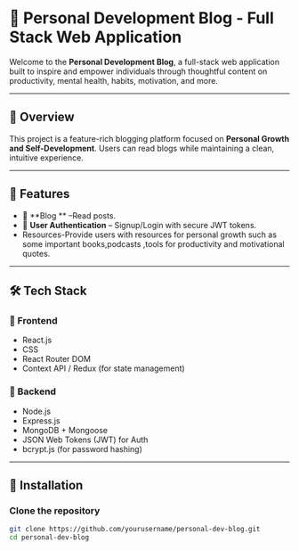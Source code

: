 # 🌱 Personal Development Blog - Full Stack Web Application

Welcome to the **Personal Development Blog**, a full-stack web application built to inspire and empower individuals through thoughtful content on productivity, mental health, habits, motivation, and more.

---

## 📝 Overview

This project is a feature-rich blogging platform focused on **Personal Growth and Self-Development**. Users can read blogs while maintaining a clean, intuitive experience.

---

## 🚀 Features

- 📰 **Blog ** –Read posts.
- 👥 **User Authentication** – Signup/Login with secure JWT tokens.
- Resources-Provide users with resources for personal growth such as some important books,podcasts ,tools for productivity and motivational quotes.

---

## 🛠 Tech Stack

### 🔹 Frontend
- React.js
-  CSS
- React Router DOM
- Context API / Redux (for state management)

### 🔸 Backend
- Node.js
- Express.js
- MongoDB + Mongoose
- JSON Web Tokens (JWT) for Auth
- bcrypt.js (for password hashing)

---

## 🔧 Installation

### Clone the repository

```bash
git clone https://github.com/yourusername/personal-dev-blog.git
cd personal-dev-blog

 
 
